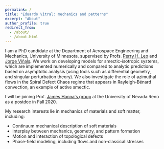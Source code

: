 ```yaml
---
permalink: /
title: "Eduardo Vitral: mechanics and patterns"
excerpt: "About"
author_profile: true
redirect_from: 
  - /about/
  - /about.html
---
```


I am a PhD candidate at the Department of Aerospace Engineering and Mechanics, University of Minnesota, supervised by Profs. [Perry H. Leo](https://cse.umn.edu/aem/perry-h-leo) and [Jorge Viñals](https://www.physics.umn.edu/people/vinals.html). We work on developing models for smectic-isotropic systems, which are implemented numerically and compared to analytic predictions based on asymptotic analysis (using tools such as differential geometry, and singular perturbation theory). We also investigate the role of azimuthal flows in the Spiral Defect Chaos regime that appears in Rayleigh-Bénard convection, an example of active smectic.

I will be joining Prof. [James Hanna's group](https://cmag.neocities.org/index.html) at the University of Nevada Reno as a postdoc in Fall&#160;2020.

My research interests lie in mechanics of materials and soft matter, including:

* Continuum mechanical description of soft materials
* Interplay between mechanics, geometry, and pattern formation
* Motion and interaction of topological defects
* Phase-field modeling, including flows and non-classical stresses